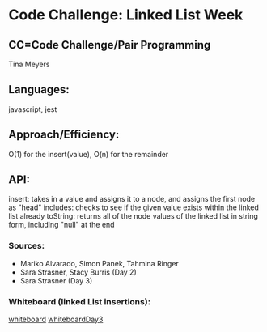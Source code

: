 # Code Challenge: Linked List Week

## CC=Code Challenge/Pair Programming

Tina Meyers

## Languages:

javascript, jest



## Approach/Efficiency:

O(1) for the insert(value), O(n) for the remainder

## API:

insert: takes in a value and assigns it to a node, and assigns the first node as "head"
includes: checks to see if the given value exists within the linked list already
toString: returns all of the node values of the linked list in string form, including "null" at the end

### Sources:

- Mariko Alvarado, Simon Panek, Tahmina Ringer
- Sara Strasner, Stacy Burris (Day 2)
- Sara Strasner (Day 3)

### Whiteboard (linked List insertions):

[whiteboard](../assets/LL-insertions.png)
[whiteboardDay3](../assests/KthFromEnd.png)
